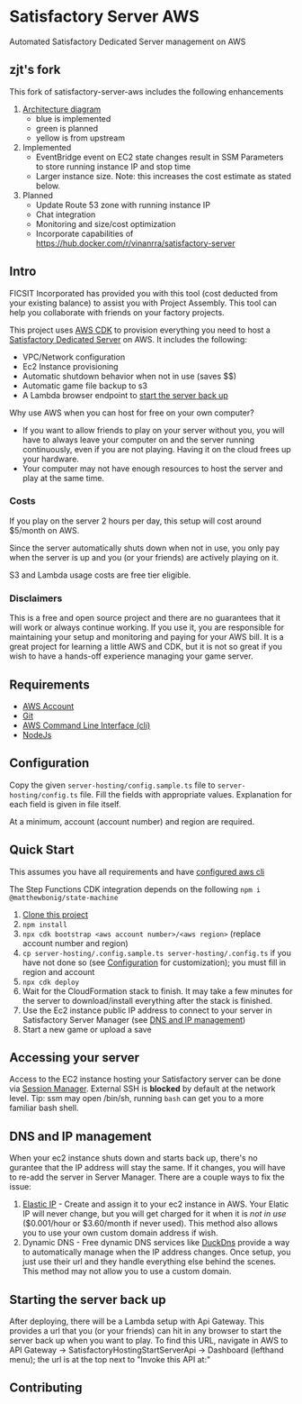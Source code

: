 # Satisfactory Server AWS
Automated Satisfactory Dedicated Server management on AWS

## zjt's fork

This fork of satisfactory-server-aws includes the following enhancements
1. [Architecture diagram](https://app.excalidraw.com/l/1AKx7GXXAac/5SYgy6aVwWa) 
    - blue is implemented
    - green is planned
    - yellow is from upstream
2. Implemented
    - EventBridge event on EC2 state changes result in SSM Parameters to store running instance IP and stop time
    - Larger instance size. Note: this increases the cost estimate as stated below.
3. Planned
    - Update Route 53 zone with running instance IP
    - Chat integration
    - Monitoring and size/cost optimization
    - Incorporate capabilities of https://hub.docker.com/r/vinanrra/satisfactory-server

## Intro
FICSIT Incorporated has provided you with this tool (cost deducted from your existing balance) to assist you with Project Assembly.  This tool can help you collaborate with friends on your factory projects.

This project uses [AWS CDK](https://aws.amazon.com/cdk/) to provision everything you need to host a [Satisfactory Dedicated Server](https://satisfactory.fandom.com/wiki/Dedicated_servers) on AWS.  It includes the following:
 - VPC/Network configuration
 - Ec2 Instance provisioning
 - Automatic shutdown behavior when not in use (saves $$)
 - Automatic game file backup to s3
 - A Lambda browser endpoint to [start the server back up](#starting-the-server-back-up)

Why use AWS when you can host for free on your own computer?
 - If you want to allow friends to play on your server without you, you will have to always leave your computer on and the server running continuously, even if you are not playing.  Having it on the cloud frees up your hardware.
 - Your computer may not have enough resources to host the server and play at the same time.

### Costs
If you play on the server 2 hours per day, this setup will cost around $5/month on AWS.

Since the server automatically shuts down when not in use, you only pay when the server is up and you (or your friends) are actively playing on it.

S3 and Lambda usage costs are free tier eligible.

### Disclaimers
This is a free and open source project and there are no guarantees that it will work or always continue working.  If you use it, you are responsible for maintaining your setup and monitoring and paying for your AWS bill.  It is a great project for learning a little AWS and CDK, but it is not so great if you wish to have a hands-off experience managing your game server.

## Requirements

- [AWS Account](https://aws.amazon.com/premiumsupport/knowledge-center/create-and-activate-aws-account/)
- [Git](https://git-scm.com/downloads)
- [AWS Command Line Interface (cli)](https://aws.amazon.com/cli/)
- [NodeJs](https://nodejs.org/en/download/)

## Configuration

Copy the given `server-hosting/config.sample.ts` file to `server-hosting/config.ts` file. Fill the fields with appropriate values. Explanation for each field is given in file itself.

At a minimum, account (account number) and region are required.

## Quick Start
This assumes you have all requirements and have [configured aws cli](https://docs.aws.amazon.com/cli/latest/userguide/cli-configure-quickstart.html)

The Step Functions CDK integration depends on the following
`npm i @matthewbonig/state-machine`

1. [Clone this project](https://docs.github.com/en/repositories/creating-and-managing-repositories/cloning-a-repository)
2. `npm install`
3. `npx cdk bootstrap <aws account number>/<aws region>` (replace account number and region)
4. `cp server-hosting/.config.sample.ts server-hosting/.config.ts` if you have not done so (see [Configuration](#configuration) for customization); you must fill in region and account
5. `npx cdk deploy`
6. Wait for the CloudFormation stack to finish. It may take a few minutes for the server to download/install everything after the stack is finished.
7. Use the Ec2 instance public IP address to connect to your server in Satisfactory Server Manager (see [DNS and IP management](#dns-and-ip-management))
8. Start a new game or upload a save

## Accessing your server

Access to the EC2 instance hosting your Satisfactory server can be done via [Session Manager](https://docs.aws.amazon.com/AWSEC2/latest/UserGuide/session-manager.html). External SSH is **blocked** by default at the network level.  Tip: ssm may open /bin/sh, running `bash` can get you to a more familiar bash shell.

## DNS and IP management

When your ec2 instance shuts down and starts back up, there's no gurantee that the IP address will stay the same.  If it changes, you will have to re-add the server in Server Manager.  There are a couple ways to fix the issue:

1. [Elastic IP](https://docs.aws.amazon.com/AWSEC2/latest/UserGuide/elastic-ip-addresses-eip.html) - Create and assign it to your ec2 instance in AWS.  Your Elatic IP will never change, but you will get charged for it when it is *not in use* ($0.001/hour or $3.60/month if never used).  This method also allows you to use your own custom domain address if wish.
2. Dynamic DNS - Free dynamic DNS services like [DuckDns](https://www.duckdns.org/) provide a way to automatically manage when the IP address changes.  Once setup, you just use their url and they handle everything else behind the scenes.  This method may not allow you to use a custom domain.

## Starting the server back up
After deploying, there will be a Lambda setup with Api Gateway.  This provides a url that you (or your friends) can hit in any browser to start the server back up when you want to play.  To find this URL, navigate in AWS to API Gateway -> SatisfactoryHostingStartServerApi -> Dashboard (lefthand menu); the url is at the top next to "Invoke this API at:"

## Contributing
